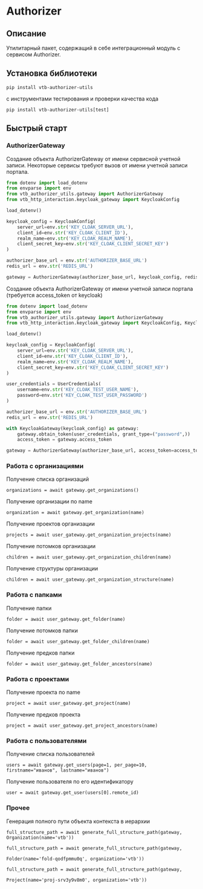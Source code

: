 # Authorizer

## Описание

Утилитарный пакет, содержащий в себе интеграционный модуль с сервисом Authorizer.

## Установка библиотеки

```
pip install vtb-authorizer-utils
```

с инструментами тестирования и проверки качества кода

```
pip install vtb-authorizer-utils[test]
```

## Быстрый старт

### AuthorizerGateway

Создание объекта AuthorizerGateway от имени сервисной учетной записи. Некоторые сервисы требуют вызов от имени учетной
записи портала.

```python
from dotenv import load_dotenv
from envparse import env
from vtb_authorizer_utils.gateway import AuthorizerGateway
from vtb_http_interaction.keycloak_gateway import KeycloakConfig

load_dotenv()

keycloak_config = KeycloakConfig(
    server_url=env.str('KEY_CLOAK_SERVER_URL'),
    client_id=env.str('KEY_CLOAK_CLIENT_ID'),
    realm_name=env.str('KEY_CLOAK_REALM_NAME'),
    client_secret_key=env.str('KEY_CLOAK_CLIENT_SECRET_KEY')
)

authorizer_base_url = env.str('AUTHORIZER_BASE_URL')
redis_url = env.str('REDIS_URL')

gateway = AuthorizerGateway(authorizer_base_url, keycloak_config, redis_url)
```

Создание объекта AuthorizerGateway от имени учетной записи портала (требуется access_token от keycloak)

```python
from dotenv import load_dotenv
from envparse import env
from vtb_authorizer_utils.gateway import AuthorizerGateway
from vtb_http_interaction.keycloak_gateway import KeycloakConfig, KeycloakGateway, UserCredentials

load_dotenv()

keycloak_config = KeycloakConfig(
    server_url=env.str('KEY_CLOAK_SERVER_URL'),
    client_id=env.str('KEY_CLOAK_CLIENT_ID'),
    realm_name=env.str('KEY_CLOAK_REALM_NAME'),
    client_secret_key=env.str('KEY_CLOAK_CLIENT_SECRET_KEY')
)

user_credentials = UserCredentials(
    username=env.str('KEY_CLOAK_TEST_USER_NAME'),
    password=env.str('KEY_CLOAK_TEST_USER_PASSWORD')
)

authorizer_base_url = env.str('AUTHORIZER_BASE_URL')
redis_url = env.str('REDIS_URL')

with KeycloakGateway(keycloak_config) as gateway:
    gateway.obtain_token(user_credentials, grant_type=("password",))
    access_token = gateway.access_token

gateway = AuthorizerGateway(authorizer_base_url, access_token=access_token)
```

### Работа с организациями

Получение списка организаций

```
organizations = await gateway.get_organizations()
```

Получение организации по name

```
organization = await gateway.get_organization(name)
```

Получение проектов организации

```
projects = await user_gateway.get_organization_projects(name)
```

Получение потомков организации

```
children = await user_gateway.get_organization_children(name)
```

Получение структуры организации

```
children = await user_gateway.get_organization_structure(name)
```

### Работа с папками

Получение папки

```
folder = await user_gateway.get_folder(name)
```

Получение потомков папки

```
folder = await user_gateway.get_folder_children(name)
```

Получение предков папки

```
folder = await user_gateway.get_folder_ancestors(name)
```

### Работа с проектами

Получение проекта по name

```
project = await user_gateway.get_project(name)
```

Получение предков проекта

```
project = await user_gateway.get_project_ancestors(name)
```

### Работа с пользователями

Получение списка пользователей

```
users = await gateway.get_users(page=1, per_page=10, firstname="иванов", lastname="иванов")
```

Получение пользователя по его идентификатору

```
user = await gateway.get_user(users[0].remote_id)
```

### Прочее

Генерация полного пути объекта контекста в иерархии

```
full_structure_path = await generate_full_structure_path(gateway, Organization(name='vtb'))

full_structure_path = await generate_full_structure_path(gateway,
                                                             Folder(name='fold-qodfpmmu0q', organization='vtb'))
                                                             
full_structure_path = await generate_full_structure_path(gateway,
                                                             Project(name='proj-srv3y9v8m0', organization='vtb'))
```